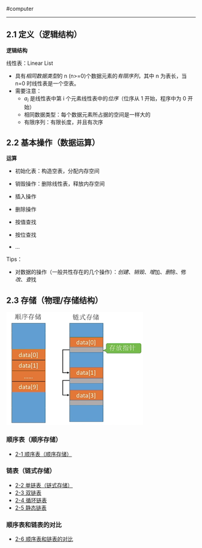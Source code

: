#computer 

---
## 2.1 定义（逻辑结构）

**逻辑结构**

线性表：Linear List
- 具有*相同数据类型*的 n (n>=0)个数据元素的*有限序列*，其中 n 为表长，当 n=0 时线性表是一个空表。
- 需要注意：
	- $a_i$ 是线性表中第 i 个元素线性表中的*位序*（位序从 1 开始，程序中为 0 开始）
	- 相同数据类型：每个数据元素所占据的空间是一样大的
	- 有限序列：有限长度，并且有次序

## 2.2 基本操作（数据运算）

**运算**

- 初始化表：构造空表，分配内存空间
- 销毁操作：删除线性表，释放内存空间

- 插入操作
- 删除操作

- 按值查找
- 按位查找

- ...

Tips：
- 对数据的操作（一般共性存在的几个操作）：*创建*、*销毁*、*增*加、*删*除、修*改*、*查*找

## 2.3 存储（物理/存储结构）

![](libs/img/Pasted%20image%2020231208105737.png)

### 顺序表（顺序存储）

- [2-1 顺序表（顺序存储）](libs/2%20线性表/2-1%20顺序表（顺序存储）.md)

### 链表（链式存储）

- [2-2 单链表（链式存储）](libs/2%20线性表/2-2%20单链表（链式存储）.md)
- [2-3 双链表](libs/2%20线性表/2-3%20双链表.md)
- [2-4 循环链表](libs/2%20线性表/2-4%20循环链表.md)
- [2-5 静态链表](libs/2%20线性表/2-5%20静态链表.md)

### 顺序表和链表的对比

- [2-6 顺序表和链表的对比](libs/2%20线性表/2-6%20顺序表和链表的对比.md)


